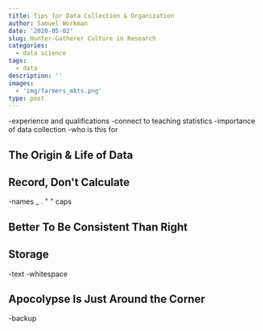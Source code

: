```yaml
---
title: Tips for Data Collection & Organization
author: Samuel Workman
date: '2020-05-02'
slug: Hunter-Gatherer Culture in Research
categories:
  - data science
tags:
  - data
description: ''
images:
  - 'img/farmers_mkts.png'
type: post
---
```


-experience and qualifications
-connect to teaching statistics
-importance of data collection
-who is this for

## The Origin & Life of Data

## Record, Don't Calculate

-names _ . " " caps

## Better To Be Consistent Than Right

## Storage
-text
-whitespace

## Apocolypse Is Just Around the Corner

-backup